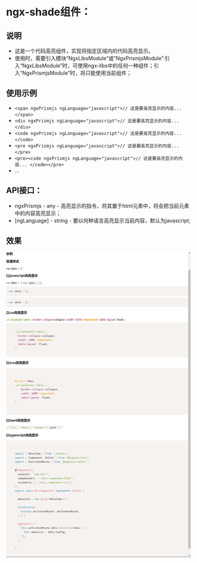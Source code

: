 # ngx-shade组件：
## 说明
- 这是一个代码高亮组件，实现将指定区域内的代码高亮显示。
- 使用时，需要引入模块“NgxLibsModule”或“NgxPrismjsModule”.引入“NgxLibsModule”时，可使用ngx-libs中的任何一种组件；引入“NgxPrismjsModule”时，将只能使用当前组件；

## 使用示例
- `<span ngxPrismjs ngLanguage="javascript">// 这是要高亮显示的内容... </span>`
- `<div ngxPrismjs ngLanguage="javascript">// 这是要高亮显示的内容... </div>`
- `<code ngxPrismjs ngLanguage="javascript">// 这是要高亮显示的内容... </code>`
- `<pre ngxPrismjs ngLanguage="javascript">// 这是要高亮显示的内容... </pre>`
- `<pre><code ngxPrismjs ngLanguage="javascript">// 这是要高亮显示的内容... </code></pre>`
- ...

## API接口：
- ngxPrismjs - any - 高亮显示的指令，将其置于html元素中，将会把当前元素中的内容高亮显示；
- [ngLanguage] - string - 要以何种语言高亮显示当前内容，默认为javascript;

## 效果
![Image text](/src/assets/app/modules/prismjs-demo/img/effect.png)
